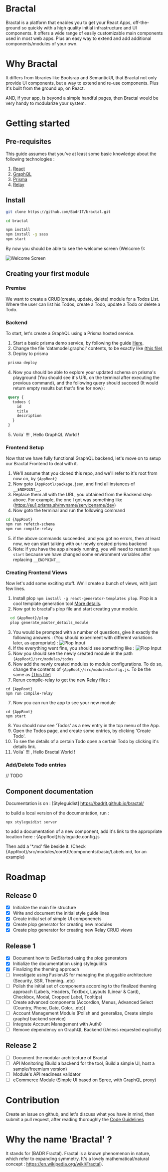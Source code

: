 # Bractal

Bractal is a platform that enables you to get your React Apps, off-the-ground so quickly with a high quality initial infrastructure and UI components. It offers a wide range of easily customizable main components used in most web apps. Plus an easy way to extend and add additional components/modules of your own.

# Why Bractal

It differs from libraries like Bootsrap and SemanticUI, that Bractal not only provide UI components, but a way to extend and re-use components. Plus it's built from the ground up, on React.

AND, if your app, is beyond a simple handful pages, then Bractal would be very handy to modularize your system.

# Getting started

## Pre-requisites

This guide assumes that you've at least some basic knowledge about the following technologies :

   1. [React](https://reactjs.org/docs/getting-started.html)
   2. [GraphQL](https://www.howtographql.com)
   3. [Prisma](https://www.prisma.io/docs/quickstart/)
   4. [Relay](https://facebook.github.io/relay/docs/en/introduction-to-relay.html)

## Install

```bash
git clone https://github.com/BadrIT/bractal.git

cd bractal

npm install
npm install -g sass
npm start
```

By now you should be able to see the welcome screen (Welcome !):

![Welcome Screen](docs/assets/getting_started/welcome.png)

## Creating your first module

### Premise

We want to create a CRUD(create, update, delete) module for a Todos List. Where the user can list his Todos, create a Todo, update a Todo or delete a Todo.

### Backend

To start, let's create a GraphQL using a Prisma hosted service. 

   1. Start a basic prisma demo service, by following the guide [Here](https://www.prisma.io/docs/quickstart/).
   2. Change the file 'datamodel.graphql' contents, to be exactly like [(this file)](docs/assets/getting_started/sample.datamodel.graphql)
   3. Deploy to prisma
   ```bash
    prisma deploy
   ```
   4. Now you should be able to explore your updated schema on prisma's playground (You should see it's URL on the terminal after executing the previous command), and the following query should succeed (It would return empty results but that's fine for now) :
   ```graphql
    query {
      todoes {
        id
        title
        description
      }
    }
   ```
   5. Voila` !!! , Hello GraphQL World !

### Frontend Setup

Now that we have fully functional GraphQL backend, let's move on to setup our Bractal Frontend to deal with it.

   1. We'll assume that you cloned this repo, and we'll refer to it's root from now on, by ```{AppRoot}```
   2. Now goto ```{AppRoot}/package.json```, and find all instances of ```__ENDPOINT__```.
   3. Replace them all with the URL, you obtained from the Backend step above. For example, the one I got was something like (https://eu1.prisma.sh/myname/servicename/dev)
   4. Now goto the terminal and run the following command
   ```bash
   cd {AppRoot}
   npm run refetch-schema
   npm run compile-relay
   ```
   5. if the above commands succeeded, and you got no errors, then at least now, we can start talking with our newly created prisma backend
   6. Note: if you have the app already running, you will need to restart it ```npm start``` because we have changed some environment variables after replacing ```__ENDPOINT__```

### Creating Frontend Views

Now let's add some exciting stuff. We'll create a bunch of views, with just few lines.

   1. Install plop ```npm install -g react-generator-templates plop```. Plop is a cool template generation tool [More details](https://github.com/bernabe9/react-generator).
   2. Now got to bractal's plop file and start creating your module. 
  ```bash
    cd {AppRoot}/plop
    plop generate_master_details_module
  ```
  3. You would be prompted with a number of questions, give it exactly the following answers : (You should experiment with different variations later, as appropriate) :
  ![Plop Input](docs/assets/getting_started/plop_input.png)
  4. If the everything went fine, you should see something like :
  ![Plop Input](docs/assets/getting_started/plop_result.png)
  5. Now you should see the newly created module in the path ```{AppRoot}/src/modules/todos```
  6. Now add the newly created modules to module configurations. To do so, change the contents of ```{AppRoot}/src/modulesConfig.js```. To be the same as [(This file)](docs/assets/getting_started/sample.moduleConfig.js)
  7. Rerun compile-relay to get the new Relay files :
  ```
  cd {AppRoot}
  npm run compile-relay
  ```
  7. Now you can run the app to see your new module 
  ```
  cd {AppRoot}
  npm start
  ```
  8. You should now see 'Todos' as a new entry in the top menu of the App.
  9. Open the Todos page, and create some entries, by clicking 'Create Todo'.
  10. To see the details of a certain Todo open a certain Todo by clicking it's details link.
  9. Voila` !!! , Hello Bractal World !

### Add/Delete Todo entries

// TODO

## Component documentation

Documentation is on : [Styleguidist] https://badrit.github.io/bractal/

to build a local version of the documentation, run :

```
npx styleguidist server
```

to add a documentation of a new component, add it's link to the appropriate location here :
{AppRoot}/styleguide.config.js

Then add a '*.md' file beside it. (Check {AppRoot}/src/modules/coreUI/components/basic/Labels.md, for an example)

# Roadmap

## Release 0 

- [x] Initialize the main file structure 
- [x] Write and document the initial style guide lines
- [x] Create initial set of simple UI componenets
- [x] Create plop generator for creating new modules
- [x] Create plop generator for creating new Relay CRUD views

## Release 1

- [x] Document how to GetStarted using the plop generators
- [x] Initialize the documentation using styleguidits
- [x] Finalizing the theming approach
- [ ] Investigate using FusionJS for managing the pluggable architecture (Security, SSR, Theming...etc)
- [ ] Polish the initial set of components according to the finalized theming approach (Labels, Headers, Textbox, Layouts (Linear & Card),         Checkbox, Modal, Cropped Label, Tooltips)
- [ ] Create advanced components (Accordion, Menus, Advanced Select (Country, Phone, Date, Color...etc))
- [ ] Account Management Module (Polish and generalize, Create simple graphql backend service)
- [ ] Integrate Account Management with Auth0
- [ ] Remove dependency on GraphQL Backend (Unless requested explicitly)
  
## Release 2

- [ ] Document the modular architecture of Bractal
- [ ] API Monitoring (Build a backend for the tool, Build a simple UI, host a sample/freemium version)
- [ ] Module's API readiness validator
- [ ] eCommerce Module (Simple UI based on Spree, with GraphQL proxy)
 
# Contribution 

Create an issue on github, and let's discuss what you have in mind, then submit a pull request, after reading thoroughly the [Code Guidelines](StyleGuidelines.md)

# Why the name 'Bractal' ?

It stands for (BADR Fractal). Fractal is a known phenomenon in nature, which refer to expanding symmetry. It's a lovely mathematical/natural concept : https://en.wikipedia.org/wiki/Fractal).
